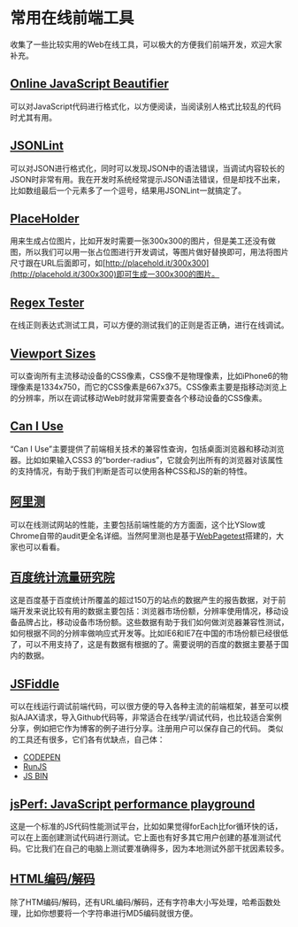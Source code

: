 # 常用在线前端工具
收集了一些比较实用的Web在线工具，可以极大的方便我们前端开发，欢迎大家补充。

## [Online JavaScript Beautifier](http://jsbeautifier.org/)
可以对JavaScript代码进行格式化，以方便阅读，当阅读别人格式比较乱的代码时尤其有用。

## [JSONLint](http://jsonlint.com/)
可以对JSON进行格式化，同时可以发现JSON中的语法错误，当调试内容较长的JSON时非常有用。我在开发时系统经常提示JSON语法错误，但是却找不出来，比如数组最后一个元素多了一个逗号，结果用JSONLint一就搞定了。

## [PlaceHolder](http://placehold.it/)
用来生成占位图片，比如开发时需要一张300x300的图片，但是美工还没有做图，所以我们可以用一张占位图进行开发调试，等图片做好替换即可，用法将图片尺寸跟在URL后面即可，如[http://placehold.it/300x300](http://placehold.it/300x300)即可生成一300x300的图片。

## [Regex Tester](http://regexpal.com/)
在线正则表达式测试工具，可以方便的测试我们的正则是否正确，进行在线调试。

## [Viewport Sizes](http://viewportsizes.com/)
可以查询所有主流移动设备的CSS像素，CSS像不是物理像素，比如iPhone6的物理像素是1334x750，而它的CSS像素是667x375。CSS像素主要是指移动浏览上的分辨率，所以在调试移动Web时就非常需要查各个移动设备的CSS像素。

## [Can I Use](http://caniuse.com/)
“Can I Use”主要提供了前端相关技术的兼容性查询，包括桌面浏览器和移动浏览器。比如如果输入CSS3 的“border-radius”，它就会列出所有的浏览器对该属性的支持情况，有助于我们判断是否可以使用各种CSS和JS的新的特性。

## [阿里测](http://alibench.com/)
可以在线测试网站的性能，主要包括前端性能的方方面面，这个比YSlow或Chrome自带的audit更全名详细。当然阿里测也是基于[WebPagetest](http://www.webpagetest.org/)搭建的，大家也可以看看。

## [百度统计流量研究院](http://tongji.baidu.com/data/)
这是百度基于百度统计所覆盖的超过150万的站点的数据产生的报告数据，对于前端开发来说比较有用的数据主要包括：浏览器市场份额，分辨率使用情况，移动设备品牌占比，移动设备市场份额。这些数据有助于我们如何做浏览器兼容性测试，如何根据不同的分辨率做响应式开发等。比如IE6和IE7在中国的市场份额已经很低了，可以不用支持了，这是有数据有根据的了。需要说明的百度的数据主要基于国内的数据。

## [JSFiddle](http://jsfiddle.net/)
可以在线运行调试前端代码，可以很方便的导入各种主流的前端框架，甚至可以模拟AJAX请求，导入Github代码等，非常适合在线学/调试代码，也比较适合案例分享，例如把它作为博客的例子进行分享。注册用户可以保存自己的代码。
类似的工具还有很多，它们各有优缺点，自己体：
* [CODEPEN](http://codepen.io/)
* [RunJS](http://runjs.cn/code)
* [JS BIN](http://jsbin.com/)

## [jsPerf: JavaScript performance playground](http://jsperf.com/)
这是一个标准的JS代码性能测试平台，比如如果觉得forEach比for循环快的话，可以在上面创建测试代码进行测试。它上面也有好多其它用户创建的基准测试代码。它比我们在自己的电脑上测试要准确得多，因为本地测试外部干扰因素较多。

## [HTML编码/解码](http://www.convertstring.com/zh_CN/EncodeDecode/HtmlEncode)
除了HTM编码/解码，还有URL编码/解码，还有字符串大小写处理，哈希函数处理，比如你想要将一个字符串进行MD5编码就很方便。
